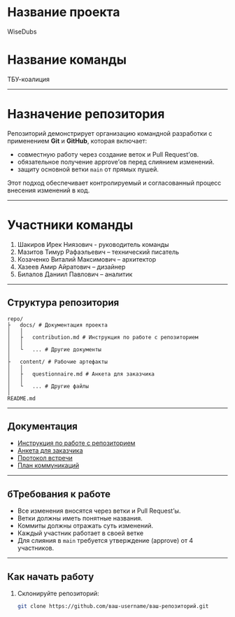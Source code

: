 # Название проекта

WiseDubs

# Название команды

ТБУ-коалиция

---

# Назначение репозитория

Репозиторий демонстрирует организацию командной разработки с применением **Git** и **GitHub**, которая включает:
- совместную работу через создание веток и Pull Request’ов.
- обязательное получение approve’ов перед слиянием изменений.
- защиту основной ветки `main` от прямых пушей.

Этот подход обеспечивает контролируемый и согласованный процесс внесения изменений в код.

---

# Участники команды
1. Шакиров Ирек Ниязович - руководитель команды
2. Мазитов Тимур Рафаэльевич – технический писатель
3. Козаченко Виталий Максимович – архитектор
4. Хазеев Амир Айратович – дизайнер
5. Билалов Даниил Павлович – аналитик

---

## Структура репозитория
    repo/ 
    ├   docs/ # Документация проекта
    │   │
    │   ├   contribution.md # Инструкция по работе с репозиторием
    │   │
    │   └   ... # Другие документы
    │
    ├   content/ # Рабочие артефакты
    │   │
    │   ├   questionnaire.md # Анкета для заказчика
    │   │
    │   └   ... # Другие файлы
    │
    README.md

---

## Документация

- [Инструкция по работе с репозиторием](docs/CONTRIBUTING.md)  
- [Анкета для заказчика](content/questionnaire.md)  
- [Протокол встречи](content/meeting_minutes.md)
- [План коммуникаций](content/communication_plan.md)  

---

## бТребования к работе

- Все изменения вносятся через ветки и Pull Request’ы.
- Ветки должны иметь понятные названия.
- Коммиты должны отражать суть изменений.
- Каждый участник работает в своей ветке
- Для слияния в `main` требуется утверждение (approve) от 4 участников.

---

## Как начать работу

1. Склонируйте репозиторий:  
   ```bash
   git clone https://github.com/ваш-username/ваш-репозиторий.git
